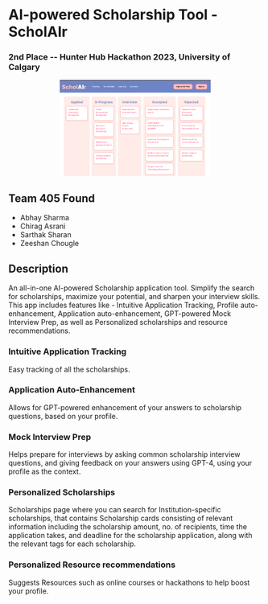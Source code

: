 # ****AI-powered Scholarship Tool**** - ScholAIr
### 2nd Place -- Hunter Hub Hackathon 2023, University of Calgary

<p align="center">
  <img width="300" src="screenshots/tracking.png">
</p>

## Team 405 Found
- Abhay Sharma
- Chirag Asrani
- Sarthak Sharan
- Zeeshan Chougle

## Description
An all-in-one AI-powered Scholarship application tool. Simplify the search for scholarships, maximize your potential, and sharpen your interview skills. This app includes features like - Intuitive Application Tracking, Profile auto-enhancement, Application auto-enhancement, GPT-powered Mock Interview Prep, as well as Personalized scholarships and resource recommendations.

### Intuitive Application Tracking
Easy tracking of all the scholarships.

### Application Auto-Enhancement
Allows for GPT-powered enhancement of your answers to scholarship questions, based on your profile. 

### Mock Interview Prep
Helps prepare for interviews by asking common scholarship interview questions, and giving feedback on your answers using GPT-4, using your profile as the context.

### Personalized Scholarships
Scholarships page where you can search for Institution-specific scholarships, that contains Scholarship cards consisting of relevant information including the scholarship amount, no. of recipients, time the application takes, and deadline for the scholarship application, along with the relevant tags for each scholarship.

### Personalized Resource recommendations
Suggests Resources such as online courses or hackathons to help boost your profile.
